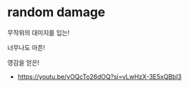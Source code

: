 # random damage
무작위의 대미지를 입는!

너무나도 아픈!



영감을 얻은!
- https://youtu.be/yOQcTo26dOQ?si=vLwHzX-3E5xQBbl3